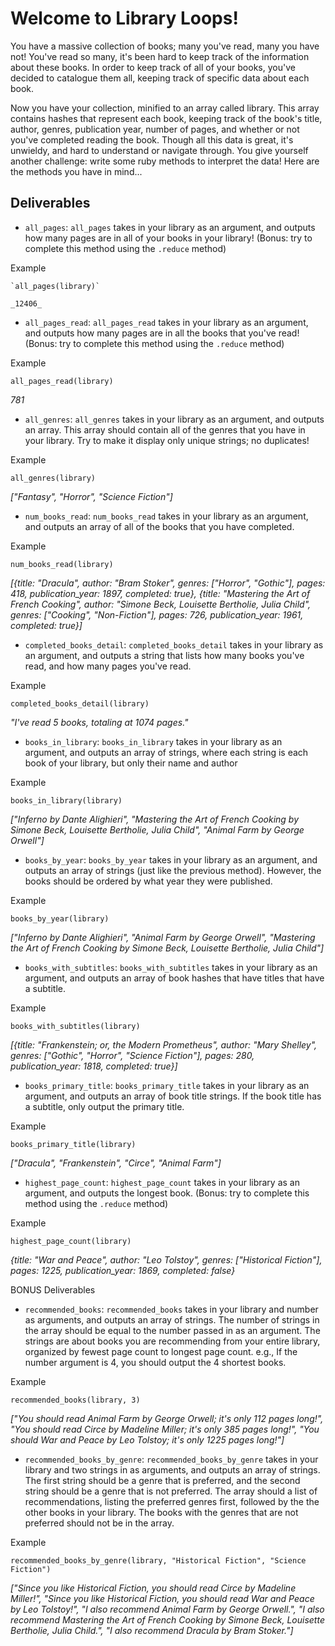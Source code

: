 # Welcome to Library Loops!

You have a massive collection of books; many you've read, many you have not! You've read so many, it's been hard to keep track of the information about these books. In order to keep track of all of your books, you've decided to catalogue them all, keeping track of specific data about each book.

Now you have your collection, minified to an array called library. This array contains hashes that represent each book, keeping track of the book's title, author, genres, publication year, number of pages, and whether or not you've completed reading the book. Though all this data is great, it's unwieldy, and hard to understand or navigate through. You give yourself another challenge: write some ruby methods to interpret the data! Here are the methods you have in mind...

## Deliverables

* `all_pages`: `all_pages` takes in your library as an argument, and outputs how many pages are in all of your books in your library! (Bonus: try to complete this method using the `.reduce` method)

Example
```
`all_pages(library)`

_12406_
```


* `all_pages_read`: `all_pages_read` takes in your library as an argument, and outputs how many pages are in all the books that you've read! (Bonus: try to complete this method using the `.reduce` method)

Example

`all_pages_read(library)`

_781_


* `all_genres`: `all_genres` takes in your library as an argument, and outputs an array. This array should contain all of the genres that you have in your library. Try to make it display only unique strings; no duplicates!

Example

`all_genres(library)`

_["Fantasy", "Horror", "Science Fiction"]_


* `num_books_read`: `num_books_read` takes in your library as an argument, and outputs an array of all of the books that you have completed.

Example

`num_books_read(library)`

_[{title: "Dracula", author: "Bram Stoker", genres: ["Horror", "Gothic"], pages: 418, publication_year: 1897, completed: true}, {title: "Mastering the Art of French Cooking", author: "Simone Beck, Louisette Bertholie, Julia Child", genres: ["Cooking", "Non-Fiction"], pages: 726, publication_year: 1961, completed: true}]_


* `completed_books_detail`: `completed_books_detail` takes in your library as an argument, and outputs a string that lists how many books you've read, and how many pages you've read.

Example

`completed_books_detail(library)`

_"I've read 5 books, totaling at 1074 pages."_


* `books_in_library`: `books_in_library` takes in your library as an argument, and outputs an array of strings, where each string is each book of your library, but only their name and author

Example

`books_in_library(library)`

_["Inferno by Dante Alighieri", "Mastering the Art of French Cooking by Simone Beck, Louisette Bertholie, Julia Child", "Animal Farm by George Orwell"]_


* `books_by_year`: `books_by_year` takes in your library as an argument, and outputs an array of strings (just like the previous method). However, the books should be ordered by what year they were published.

Example

`books_by_year(library)`

_["Inferno by Dante Alighieri", "Animal Farm by George Orwell", "Mastering the Art of French Cooking by Simone Beck, Louisette Bertholie, Julia Child"]_


* `books_with_subtitles`: `books_with_subtitles` takes in your library as an argument, and outputs an array of book hashes that have titles that have a subtitle.

Example

`books_with_subtitles(library)`

_[{title: "Frankenstein; or, the Modern Prometheus", author: "Mary Shelley", genres: ["Gothic", "Horror", "Science Fiction"], pages: 280, publication_year: 1818, completed: true}]_


* `books_primary_title`: `books_primary_title` takes in your library as an argument, and outputs an array of book title strings. If the book title has a subtitle, only output the primary title.

Example

`books_primary_title(library)`

_["Dracula", "Frankenstein", "Circe", "Animal Farm"]_


* `highest_page_count`: `highest_page_count` takes in your library as an argument, and outputs the longest book. (Bonus: try to complete this method using the `.reduce` method)

Example

`highest_page_count(library)`

_{title: "War and Peace", author: "Leo Tolstoy", genres: ["Historical Fiction"], pages: 1225, publication_year: 1869, completed: false}_



BONUS Deliverables

* `recommended_books`: `recommended_books` takes in your library and number as arguments, and outputs an array of strings. The number of strings in the array should be equal to the number passed in as an argument. The strings are about books you are recommending from your entire library, organized by fewest page count to longest page count. e.g., If the number argument is 4, you should output the 4 shortest books.

Example

`recommended_books(library, 3)`

_["You should read Animal Farm by George Orwell; it's only 112 pages long!", "You should read Circe by Madeline Miller; it's only 385 pages long!", "You should War and Peace by Leo Tolstoy; it's only 1225 pages long!"]_


* `recommended_books_by_genre`: `recommended_books_by_genre` takes in your library and two strings in as arguments, and outputs an array of strings. The first string should be a genre that is preferred, and the second string should be a genre that is not preferred. The array should a list of recommendations, listing the preferred genres first, followed by the the other books in your library. The books with the genres that are not preferred should not be in the array.

Example

`recommended_books_by_genre(library, "Historical Fiction", "Science Fiction")`

_["Since you like Historical Fiction, you should read Circe by Madeline Miller!", "Since you like Historical Fiction, you should read War and Peace by Leo Tolstoy!", "I also recommend Animal Farm by George Orwell.", "I also recommend Mastering the Art of French Cooking by Simone Beck, Louisette Bertholie, Julia Child.", "I also recommend Dracula by Bram Stoker."]_
